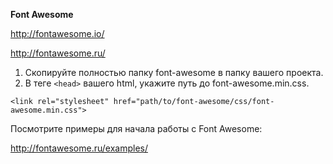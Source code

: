 **Font Awesome**

http://fontawesome.io/

http://fontawesome.ru/

1. Скопируйте полностью папку font-awesome в папку вашего проекта.
2. В теге `<head>` вашего html, укажите путь до font-awesome.min.css.
~~~
<link rel="stylesheet" href="path/to/font-awesome/css/font-awesome.min.css">
~~~
Посмотрите примеры для начала работы с Font Awesome:

http://fontawesome.ru/examples/
 

